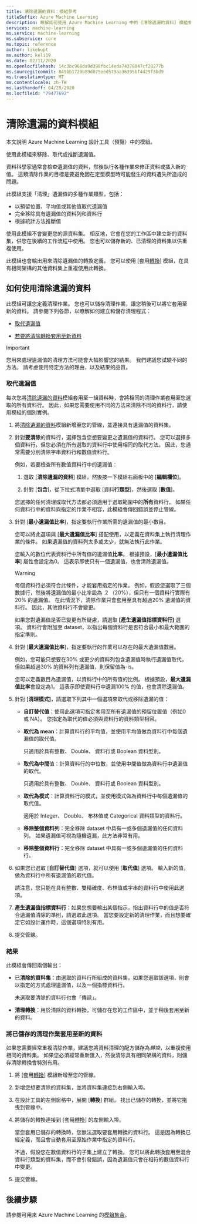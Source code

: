 ```yaml
---
title: 清除遺漏的資料：模組參考
titleSuffix: Azure Machine Learning
description: 瞭解如何使用 Azure Machine Learning 中的 [清除遺漏的資料] 模組來移除、取代或推斷遺漏值。
services: machine-learning
ms.service: machine-learning
ms.subservice: core
ms.topic: reference
author: likebupt
ms.author: keli19
ms.date: 02/11/2020
ms.openlocfilehash: 14c3bc968da9d398fbc14eda74378047cf28277b
ms.sourcegitcommit: 849bb1729b89d075eed579aa36395bf4d29f3bd9
ms.translationtype: MT
ms.contentlocale: zh-TW
ms.lasthandoff: 04/28/2020
ms.locfileid: "79477692"
---
```

# <a name="clean-missing-data-module"></a>清除遺漏的資料模組

本文說明 Azure Machine Learning 設計工具（預覽）中的模組。

使用此模組來移除、取代或推斷遺漏值。 

資料科學家通常會檢查遺漏值的資料，然後執行各種作業來修正資料或插入新的值。 這類清除作業的目標是要避免因在定型模型時可能發生的資料遺失所造成的問題。 

此模組支援「清理」遺漏值的多種作業類型，包括：

+ 以預留位置、平均值或其他值取代遺漏值
+ 完全移除具有遺漏值的資料列和資料行
+ 根據統計方法推斷值


使用此模組不會變更您的源資料集。 相反地，它會在您的工作區中建立新的資料集，供您在後續的工作流程中使用。 您也可以儲存新的、已清理的資料集以供重複使用。

此模組也會輸出用來清除遺漏值的轉換定義。 您可以使用 [套用[轉換](./apply-transformation.md)] 模組，在具有相同架構的其他資料集上重複使用此轉換。  

## <a name="how-to-use-clean-missing-data"></a>如何使用清除遺漏的資料

此模組可讓您定義清理作業。 您也可以儲存清理作業，讓您稍後可以將它套用至新的資料。 請參閱下列各節，以瞭解如何建立和儲存清理程式： 
 
+ [取代遺漏值](#replace-missing-values)
  
+ [若要將清除轉換套用至新資料](#apply-a-saved-cleaning-operation-to-new-data)
 
> [!IMPORTANT]
> 您用來處理遺漏值的清理方法可能會大幅影響您的結果。 我們建議您試驗不同的方法。 請考慮使用特定方法的理由，以及結果的品質。

### <a name="replace-missing-values"></a>取代遺漏值  

每次您將[清除遺漏的資料](./clean-missing-data.md)模組套用至一組資料時，會將相同的清理作業套用至您選取的所有資料行。 因此，如果您需要使用不同的方法來清除不同的資料行，請使用模組的個別實例。

1.  將[清除遺漏的資料](./clean-missing-data.md)模組新增至您的管線，並連接具有遺漏值的資料集。  
  
2.  針對**要清除**的資料行，選擇包含您想要變更之遺漏值的資料行。 您可以選擇多個資料行，但您必須在所有選取的資料行中使用相同的取代方法。 因此，您通常需要分別清除字串資料行和數值資料行。

    例如，若要檢查所有數值資料行中的遺漏值：

    1. 選取 [**清除遺漏的資料**] 模組，然後按一下模組右面板中的 [**編輯欄位**]。

    3. 針對 [**包含**]，從下拉式清單中選取 [資料**行類型**]，然後選取 [**數值**]。 
  
    您選擇的任何清理或取代方法都必須適用于選取範圍中的**所有**資料行。 如果任何資料行中的資料與指定的作業不相容，此模組會傳回錯誤並停止管線。
  
3.  針對 [**最小遺漏值比率**]，指定要執行作業所需的遺漏值的最小數目。  
  
    您可以將此選項與 [**最大遺漏值比率**] 搭配使用，以定義在資料集上執行清理作業的條件。 如果遺漏值的資料列太多或太少，就無法執行此作業。 
  
    您輸入的數位代表資料行中所有值的遺漏值**比率**。 根據預設，[**最小遺漏值比率**] 屬性會設定為0。 這表示即使只有一個遺漏值，也會清除遺漏值。 

    > [!WARNING]
    > 每個資料行必須符合此條件，才能套用指定的作業。 例如，假設您選取了三個數據行，然後將遺漏值的最小比率設為 .2 （20%），但只有一個資料行實際有20% 的遺漏值。 在此情況下，清除作業只會套用至具有超過20% 遺漏值的資料行。 因此，其他資料行不會變更。
    > 
    > 如果您對遺漏值是否已變更有所疑慮，請選取 **[產生遺漏值指標資料行]** 選項。 資料行會附加至 dataset，以指出每個資料行是否符合最小和最大範圍的指定準則。  
  
4. 針對 [**最大遺漏值比率**]，指定要執行的作業可以存在的最大遺漏值數目。   
  
    例如，您可能只想要在30% 或更少的資料列包含遺漏值時執行遺漏值取代，但如果超過30% 的資料列有遺漏值，則保留值為-is。  
  
    您可以定義數目為遺漏值，以資料行中的所有值的比例。 根據預設，**最大遺漏值比率**會設定為1。 這表示即使資料行中遺漏100% 的值，也會清除遺漏值。  
  
   
  
5. 針對 [**清理模式]**，請選取下列其中一個選項來取代或移除遺漏的值：  
  
  
    + **自訂替代值**：使用此選項可指定套用至所有遺漏值的預留位置值（例如0或 NA）。 您指定為取代的值必須與資料行的資料類型相容。
  
    + **取代為 mean**：計算資料行的平均值，並使用平均值做為資料行中每個遺漏值的取代值。  
  
        只適用於具有整數、 Double、 資料行或 Boolean 資料型別。  
  
    + **取代為中間**值：計算資料行的中位數，並使用中間值做為資料行中遺漏值的取代。  
  
        只適用於具有整數、 Double、 資料行或 Boolean 資料型別。 
  
    + **取代為模式**：計算資料行的模式，並使用模式做為資料行中每個遺漏值的取代值。  
  
        適用於 Integer、 Double、 布林值或 Categorical 資料類型的資料行。 
  
    + **移除整個資料列**：完全移除 dataset 中具有一或多個遺漏值的任何資料列。 如果遺漏值可視為隨機遺漏，此方法非常有用。  
  
    + **移除整個資料行**：完全移除 dataset 中具有一或多個遺漏值的任何資料行。  
  
    
  
6. 如果您已選取 [**自訂替代值**] 選項，就可以使用 [**取代值**] 選項。 輸入新的值，做為資料行中所有遺漏值的取代值。  
  
    請注意，您只能在具有整數、雙精確度、布林值或字串的資料行中使用此選項。
  
7. **產生遺漏值指標資料行**：如果您想要輸出某個指示，指出資料行中的值是否符合遺漏值清除的準則，請選取此選項。 當您要設定新的清理作業，而且想要確定它如設計運作時，這個選項特別有用。
  
8. 提交管線。

### <a name="results"></a>結果

此模組會傳回兩個輸出：  

-   已**清除的資料集**：由選取的資料行所組成的資料集，如果您選取該選項，則會以指定的方式處理遺漏值，以及一個指標資料行。  

    未選取要清除的資料行也會「傳遞」。  
  
-  **清理轉換**：用於清除的資料轉換，可儲存在您的工作區中，並于稍後套用至新的資料。

### <a name="apply-a-saved-cleaning-operation-to-new-data"></a>將已儲存的清理作業套用至新的資料  

如果您需要經常重複清除作業，建議您將資料清理的配方儲存為*轉換*，以重複使用相同的資料集。 如果您必須經常重新匯入，然後清除具有相同架構的資料，則儲存清除轉換會特別有用。  
      
1.  將 [套用[轉換](./apply-transformation.md)] 模組新增至您的管線。  
  
2.  新增您想要清除的資料集，並將資料集連接到右側輸入埠。  
  
3.  在設計工具的左側窗格中，展開 [**轉換**] 群組。 找出已儲存的轉換，並將它拖曳到管線中。  

4.  將儲存的轉換連接到 [套用[轉換](./apply-transformation.md)] 的左側輸入埠。 

    當您套用已儲存的轉換時，您無法選取要套用轉換的資料行。 這是因為轉換已經定義，而且會自動套用至原始作業中指定的資料行。

    不過，假設您在數值資料行的子集上建立了轉換。 您可以將此轉換套用至混合資料行類型的資料集，而不會引發錯誤，因為遺漏值只會在相符的數值資料行中變更。

6.  提交管線。  

## <a name="next-steps"></a>後續步驟

請參閱可用來 Azure Machine Learning 的[模組集合](module-reference.md)。 